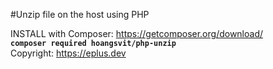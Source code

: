 #Unzip file on the host using PHP

INSTALL with Composer: https://getcomposer.org/download/ <br>
<code><b>composer required hoangsvit/php-unzip</b></code>
<br>
Copyright: https://eplus.dev

